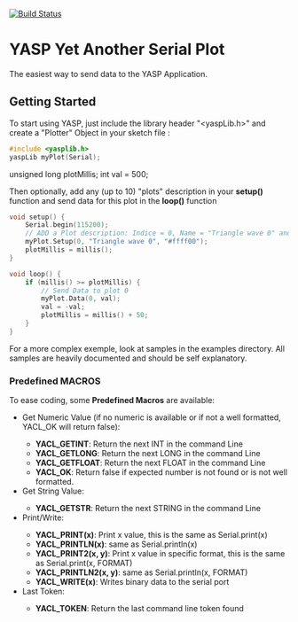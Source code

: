 [![Build Status](https://travis-ci.org/pvizeli/CmdParser.svg?branch=master)](https://travis-ci.org/pvizeli/CmdParser)

# YASP Yet Another Serial Plot
The easiest way to send data to the YASP Application.

## Getting Started

To start using YASP, just include the library header "<yaspLib.h>" and create a "Plotter" Object in your sketch file :
```c++
#include <yasplib.h>
yaspLib myPlot(Serial);
```
unsigned long plotMillis;
int val = 500;

Then optionally, add any (up to 10) "plots" description in your <strong>setup()</strong> function
and send data for this plot in the <strong>loop()</strong> function
```c++
void setup() {
    Serial.begin(115200);
    // ADD a Plot description: Indice = 0, Name = "Triangle wave 0" and Color = yellow.
    myPlot.Setup(0, "Triangle wave 0", "#ffff00");
    plotMillis = millis();
}

void loop() {
    if (millis() >= plotMillis) {
        // Send Data to plot 0
        myPlot.Data(0, val);
        val = -val;
        plotMillis = millis() + 50;
    }
}
```
For a more complex exemple, look at samples in the examples directory. All samples are heavily documented and should be self explanatory.
<h3>Predefined MACROS</h3>
To ease coding, some <strong>Predefined Macros</strong> are available:
<ul>
    <li>Get Numeric Value (if no numeric is available or if not a well formatted, YACL_OK will return false):</li>
    <ul>
    <li><strong>YACL_GETINT</strong>: Return the next INT in the command Line</li>
    <li><strong>YACL_GETLONG</strong>: Return the next LONG in the command Line</li>
    <li><strong>YACL_GETFLOAT</strong>: Return the next FLOAT in the command Line</li>
    <li><strong>YACL_OK</strong>: Return false if expected number is not found or is not well formatted.</li>
    </ul>
    <li>Get String Value:</li>
    <ul>
    <li><strong>YACL_GETSTR</strong>: Return the next STRING in the command Line</li>
    </ul>
    <li>Print/Write:</li>
    <ul>
    <li><strong>YACL_PRINT(x)</strong>: Print x value, this is the same as Serial.print(x)</li>
    <li><strong>YACL_PRINTLN(x)</strong>: same as Serial.println(x)</li>
    <li><strong>YACL_PRINT2(x, y)</strong>: Print x value in specific format, this is the same as Serial.print(x, FORMAT)</li>
    <li><strong>YACL_PRINTLN2(x, y)</strong>: same as Serial.println(x, FORMAT)</li>
    <li><strong>YACL_WRITE(x)</strong>: Writes binary data to the serial port</li>
    </ul>
    <li>Last Token:</li>
    <ul>
    <li><strong>YACL_TOKEN</strong>: Return the last command line token found</li>
    </ul>
</ul>


